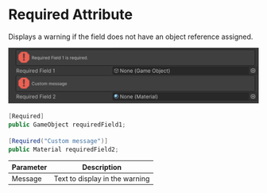 # Required Attribute

Displays a warning if the field does not have an object reference assigned.

![img](../../../images/img-attribute-required.png)

```cs 
[Required]
public GameObject requiredField1;

[Required("Custom message")]
public Material requiredField2;
```

| Parameter | Description |
| - | - |
| Message | Text to display in the warning |

